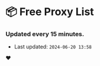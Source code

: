 # :package: Free Proxy List
### Updated every 15 minutes.

- Last updated: `2024-06-20 13:58`

:heart:

